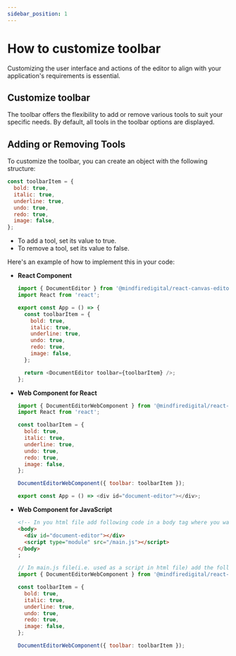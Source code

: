 ```yaml
---
sidebar_position: 1
---
```


# How to customize toolbar

Customizing the user interface and actions of the editor to align with your application's requirements is essential.

## Customize toolbar

The toolbar offers the flexibility to add or remove various tools to suit your specific needs. By default, all tools in the toolbar options are displayed.

## Adding or Removing Tools

To customize the toolbar, you can create an object with the following structure:

```javascript
const toolbarItem = {
  bold: true,
  italic: true,
  underline: true,
  undo: true,
  redo: true,
  image: false,
};
```

- To add a tool, set its value to true.
- To remove a tool, set its value to false.

Here's an example of how to implement this in your code:

- **React Component**

  ```javascript
  import { DocumentEditor } from '@mindfiredigital/react-canvas-editor';
  import React from 'react';

  export const App = () => {
    const toolbarItem = {
      bold: true,
      italic: true,
      underline: true,
      undo: true,
      redo: true,
      image: false,
    };

    return <DocumentEditor toolbar={toolbarItem} />;
  };
  ```

- **Web Component for React**

  ```javascript
  import { DocumentEditorWebComponent } from '@mindfiredigital/react-canvas-editor';
  import React from 'react';

  const toolbarItem = {
    bold: true,
    italic: true,
    underline: true,
    undo: true,
    redo: true,
    image: false,
  };

  DocumentEditorWebComponent({ toolbar: toolbarItem });

  export const App = () => <div id="document-editor"></div>;
  ```

- **Web Component for JavaScript**

  ```html
  <!-- In you html file add following code in a body tag where you want to use react canvas editor -->
  <body>
    <div id="document-editor"></div>
    <script type="module" src="/main.js"></script>
  </body>
  ;
  ```

  ```javascript
  // In main.js file(i.e. used as a script in html file) add the following code
  import { DocumentEditorWebComponent } from '@mindfiredigital/react-canvas-editor';

  const toolbarItem = {
    bold: true,
    italic: true,
    underline: true,
    undo: true,
    redo: true,
    image: false,
  };

  DocumentEditorWebComponent({ toolbar: toolbarItem });
  ```
